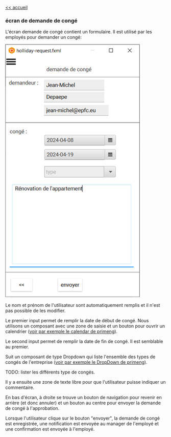 [<< accueil](./2-2-1-accueil.md)

### écran de demande de congé ###
L'écran demande de congé contient un formulaire. Il est utilisé par les employés pour demander un congé:

![formulaire de demande de congé](./images/demande-conge-formulaire.png)

Le nom et prénom de l'utilisateur sont automatiquement remplis et il n'est pas possible de les modifier.

Le premier input permet de remplir la date de début de congé. Nous utilisons un composant avec une zone de saisie et un bouton pour ouvrir un calendrier ([voir par exemple le calendar de primeng](https://primeng.org/calendar#icon)).

Le second input permet de remplir la date de fin de congé. Il est semblable au premier.

Suit un composant de type Dropdown qui liste l'ensemble des types de congés de l'entreprise ([voir par exemple le DropDown de primeng](https://primeng.org/dropdown#editable)).

TODO: lister les différents type de congés.

Il y a ensuite une zone de texte libre pour que l'utilisateur puisse indiquer un commentaire.

En bas d'écran, à droite se trouve un bouton de navigation pour revenir en arrière (et donc annuler) et un bouton au centre pour envoyer la demande de congé à l'approbation.

Lorsque l'utilisateur clique sur le bouton "envoyer", la demande de congé est enregistrée, une notification est envoyée au manager de l'employé et une confirmation est envoyée à l'employé.

